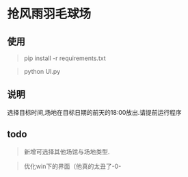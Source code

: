 # 抢风雨羽毛球场

## 使用

> pip install -r requirements.txt

> python UI.py

## 说明

选择目标时间,场地在目标日期的前天的18:00放出.请提前运行程序

## todo

>新增可选择其他场馆与场地类型.

>优化win下的界面（他真的太丑了-0-
